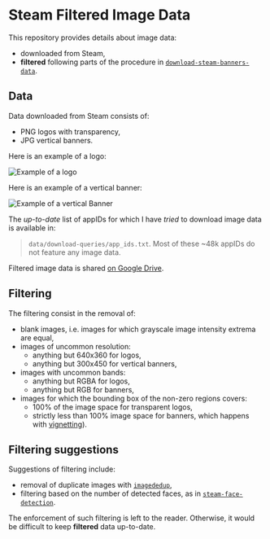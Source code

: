 # Steam Filtered Image Data

This repository provides details about image data:
-   downloaded from Steam,
-   **filtered** following parts of the procedure in [`download-steam-banners-data`][download-steam-banners-data].

## Data

Data downloaded from Steam consists of:
-   PNG logos with transparency,
-   JPG vertical banners.

Here is an example of a logo:

![Example of a logo][logo-example]

Here is an example of a vertical banner:

![Example of a vertical Banner][vertical-banner-example]

The *up-to-date* list of appIDs for which I have *tried* to download image data is available in:
> `data/download-queries/app_ids.txt`.
Most of these ~48k appIDs do not feature any image data.

Filtered image data is shared [on Google Drive][filtered-data-on-gdrive].

## Filtering

The filtering consist in the removal of:
-   blank images, i.e. images for which grayscale image intensity extrema are equal,
-   images of uncommon resolution:
    - anything but 640x360 for logos,
    - anything but 300x450 for vertical banners,
-   images with uncommon bands:
    - anything but RGBA for logos,
    - anything but RGB for banners,
-   images for which the bounding box of the non-zero regions covers:
    - 100% of the image space for transparent logos,
    - strictly less than 100% image space for banners, which happens with [vignetting][vignetting-wiki]).

## Filtering suggestions

Suggestions of filtering include:
-   removal of duplicate images with [`imagededup`][imagededup],
-   filtering based on the number of detected faces, as in [`steam-face-detection`][steam-face-detection].

The enforcement of such filtering is left to the reader.
Otherwise, it would be difficult to keep **filtered** data up-to-date.

<!-- Definitions -->

[download-steam-banners-data]: <https://github.com/woctezuma/download-steam-banners-data>

[logo-example]: <https://cdn.cloudflare.steamstatic.com/steam/apps/546560/logo.png>
[vertical-banner-example]: <https://cdn.cloudflare.steamstatic.com/steam/apps/546560/library_600x900.jpg>

[filtered-data-on-gdrive]: <https://drive.google.com/drive/folders/1SHb7u_mZZ0fDy2lDQ7d94E79os_OYH2z>

[vignetting-wiki]: <https://en.wikipedia.org/wiki/Vignetting>

[imagededup]: <https://idealo.github.io/imagededup/>
[steam-face-detection]: <https://github.com/woctezuma/steam-face-detection>

[colab-badge]: <https://colab.research.google.com/assets/colab-badge.svg>
